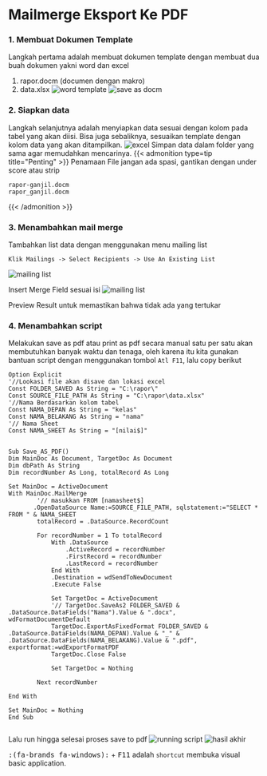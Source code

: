 # Mailmerge Eksport Ke PDF

### 1. Membuat Dokumen Template 
Langkah pertama adalah membuat dokumen template dengan membuat dua buah dokumen yakni word dan excel 
1. rapor.docm (documen dengan makro)
2. data.xlsx 
![word template](word-s.png "contoh template word")
![save as docm](saveas-s.png "menyimpan file versi .docm")

### 2. Siapkan data 
Langkah selanjutnya adalah menyiapkan data sesuai dengan kolom pada tabel yang akan diisi. Bisa juga sebaliknya, sesuaikan template dengan kolom data yang akan ditampilkan. 
![excel](excel-s.png "tampilan data di sheet nilai")
Simpan data dalam folder yang sama agar memudahkan mencarinya.
{{< admonition type=tip title="Penting"  >}}
Penamaan File jangan ada spasi, gantikan dengan under score atau strip
```
rapor-ganjil.docm
rapor_ganjil.docm
```
{{< /admonition >}}

### 3. Menambahkan mail merge
Tambahkan list data dengan menggunakan menu mailing list
```
Klik Mailings -> Select Recipients -> Use An Existing List 
```
![ mailing list](mailing-s.png "menu mailing list")

Insert Merge Field sesuai isi 
![ mailing list](mailing2-s.png "Masukan kolom yang sesuai")

Preview Result untuk memastikan bahwa tidak ada yang tertukar

### 4. Menambahkan script 
Melakukan save as pdf atau print as pdf secara manual satu per satu akan membutuhkan banyak waktu dan tenaga, oleh karena itu kita gunakan bantuan script dengan menggunakan tombol `Atl F11`, lalu copy berikut
```basic
Option Explicit
'//Lookasi file akan disave dan lokasi excel
Const FOLDER_SAVED As String = "C:\rapor\"
Const SOURCE_FILE_PATH As String = "C:\rapor\data.xlsx"
'//Nama Berdasarkan kolom tabel
Const NAMA_DEPAN As String = "kelas"
Const NAMA_BELAKANG As String = "nama"
'// Nama Sheet
Const NAMA_SHEET As String = "[nilai$]"


Sub Save_AS_PDF()
Dim MainDoc As Document, TargetDoc As Document
Dim dbPath As String
Dim recordNumber As Long, totalRecord As Long

Set MainDoc = ActiveDocument
With MainDoc.MailMerge
        '// masukkan FROM [namasheet$]
       .OpenDataSource Name:=SOURCE_FILE_PATH, sqlstatement:="SELECT * FROM " & NAMA_SHEET
        totalRecord = .DataSource.RecordCount

        For recordNumber = 1 To totalRecord
            With .DataSource
                .ActiveRecord = recordNumber
                .FirstRecord = recordNumber
                .LastRecord = recordNumber
            End With
            .Destination = wdSendToNewDocument
            .Execute False
            
            Set TargetDoc = ActiveDocument
            '// TargetDoc.SaveAs2 FOLDER_SAVED & .DataSource.DataFields("Nama").Value & ".docx", wdFormatDocumentDefault
            TargetDoc.ExportAsFixedFormat FOLDER_SAVED & .DataSource.DataFields(NAMA_DEPAN).Value & "_" & .DataSource.DataFields(NAMA_BELAKANG).Value & ".pdf", exportformat:=wdExportFormatPDF
            TargetDoc.Close False
            
            Set TargetDoc = Nothing
                    
        Next recordNumber

End With

Set MainDoc = Nothing
End Sub


```
Lalu run hingga selesai proses save to pdf
![running script](run-s.png "tampilan VBA script")
![hasil akhir](hasil-s.png "Hasil Akhir File per nama")

<kbd>:(fa-brands fa-windows):</kbd> + <kbd>F11</kbd> adalah `shortcut` membuka visual basic application.




